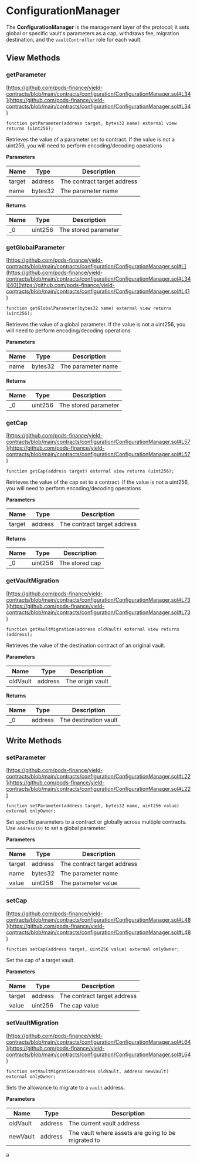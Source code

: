 # ConfigurationManager

The **ConfigurationManager** is the management layer of the protocol; it sets global or specific vault's parameters as a cap, withdraws fee, migration destination, and the `vaultController` role for each vault.

## View Methods

### getParameter

[https://github.com/pods-finance/yield-contracts/blob/main/contracts/configuration/ConfigurationManager.sol#L34](https://github.com/pods-finance/yield-contracts/blob/main/contracts/configuration/ConfigurationManager.sol#L34)

```solidity
function getParameter(address target, bytes32 name) external view returns (uint256);
```

Retrieves the value of a parameter set to contract. If the value is not a uint256, you will need to perform encoding/decoding operations

**Parameters**

| Name   | Type    | Description                 |
| ------ | ------- | --------------------------- |
| target | address | The contract target address |
| name   | bytes32 | The parameter name          |

**Returns**

| Name | Type    | Description          |
| ---- | ------- | -------------------- |
| \_0  | uint256 | The stored parameter |

### getGlobalParameter

[https://github.com/pods-finance/yield-contracts/blob/main/contracts/configuration/ConfigurationManager.sol#L](https://github.com/pods-finance/yield-contracts/blob/main/contracts/configuration/ConfigurationManager.sol#L34)[40](https://github.com/pods-finance/yield-contracts/blob/main/contracts/configuration/ConfigurationManager.sol#L41)

```solidity
function getGlobalParameter(bytes32 name) external view returns (uint256);
```

Retrieves the value of a global parameter. If the value is not a uint256, you will need to perform encoding/decoding operations

**Parameters**

| Name | Type    | Description        |
| ---- | ------- | ------------------ |
| name | bytes32 | The parameter name |

**Returns**

| Name | Type    | Description          |
| ---- | ------- | -------------------- |
| \_0  | uint256 | The stored parameter |

### getCap

[https://github.com/pods-finance/yield-contracts/blob/main/contracts/configuration/ConfigurationManager.sol#L57](https://github.com/pods-finance/yield-contracts/blob/main/contracts/configuration/ConfigurationManager.sol#L57)

```solidity
function getCap(address target) external view returns (uint256);
```

Retrieves the value of the cap set to a contract. If the value is not a uint256, you will need to perform encoding/decoding operations

**Parameters**

| Name   | Type    | Description                 |
| ------ | ------- | --------------------------- |
| target | address | The contract target address |

**Returns**

| Name | Type    | Description    |
| ---- | ------- | -------------- |
| \_0  | uint256 | The stored cap |

### getVaultMigration

[https://github.com/pods-finance/yield-contracts/blob/main/contracts/configuration/ConfigurationManager.sol#L73](https://github.com/pods-finance/yield-contracts/blob/main/contracts/configuration/ConfigurationManager.sol#L73)

```solidity
function getVaultMigration(address oldVault) external view returns (address);
```

Retrieves the value of the destination contract of an original vault.

**Parameters**

| Name     | Type    | Description      |
| -------- | ------- | ---------------- |
| oldVault | address | The origin vault |

**Returns**

| Name | Type    | Description           |
| ---- | ------- | --------------------- |
| \_0  | address | The destination vault |

## Write Methods

### setParameter

[https://github.com/pods-finance/yield-contracts/blob/main/contracts/configuration/ConfigurationManager.sol#L22](https://github.com/pods-finance/yield-contracts/blob/main/contracts/configuration/ConfigurationManager.sol#L22)

```solidity
function setParameter(address target, bytes32 name, uint256 value) external onlyOwner;
```

Set specific parameters to a contract or globally across multiple contracts. Use `address(0)` to set a global parameter.

**Parameters**

| Name   | Type    | Description                 |
| ------ | ------- | --------------------------- |
| target | address | The contract target address |
| name   | bytes32 | The parameter name          |
| value  | uint256 | The parameter value         |

### setCap

[https://github.com/pods-finance/yield-contracts/blob/main/contracts/configuration/ConfigurationManager.sol#L48](https://github.com/pods-finance/yield-contracts/blob/main/contracts/configuration/ConfigurationManager.sol#L48)

```solidity
function setCap(address target, uint256 value) external onlyOwner;
```

Set the cap of a target vault.

**Parameters**

| Name   | Type    | Description                 |
| ------ | ------- | --------------------------- |
| target | address | The contract target address |
| value  | uint256 | The cap value               |

### setVaultMigration

[https://github.com/pods-finance/yield-contracts/blob/main/contracts/configuration/ConfigurationManager.sol#L64](https://github.com/pods-finance/yield-contracts/blob/main/contracts/configuration/ConfigurationManager.sol#L64)

```solidity
function setVaultMigration(address oldVault, address newVault) external onlyOwner;
```

Sets the allowance to migrate to a `vault` address.

**Parameters**

| Name     | Type    | Description                                        |
| -------- | ------- | -------------------------------------------------- |
| oldVault | address | The current vault address                          |
| newVault | address | The vault where assets are going to be migrated to |



a





